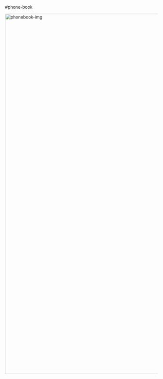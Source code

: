 #phone-book

<img width="1186" alt="phonebook-img" src="https://user-images.githubusercontent.com/47094201/113456257-b98b4d80-93da-11eb-87b3-6819e5cca18e.png">